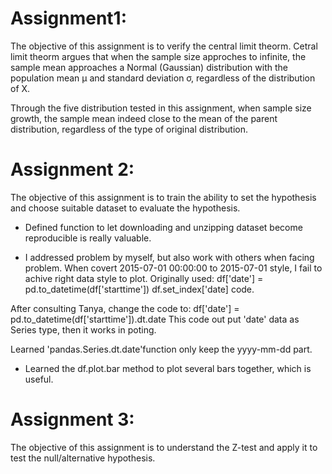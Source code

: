 # Assignment1:
The objective of this assignment is to verify the central limit theorm. Cetral limit theorm argues that when the sample size approches to infinite, the sample mean approaches a Normal (Gaussian) distribution with the population mean μ and standard deviation σ, regardless of the distribution of X. 

Through the five distribution tested in this assignment, when sample size growth, the sample mean indeed close to the mean of the parent distribution, regardless of the type of original distribution.

# Assignment 2:
The objective of this assignment is to train the ability to set the hypothesis and choose suitable dataset to evaluate the hypothesis.

* Defined function to let downloading and unzipping dataset become reproducible is really valuable.

* I addressed problem by myself, but also work with others when facing problem.
When covert 2015-07-01 00:00:00 to 2015-07-01 style, I fail to achive right data style to plot. 
Originally used: 
df['date'] = pd.to_datetime(df['starttime'])
df.set_index['date] code.

After consulting Tanya, change the code to:
df['date'] = pd.to_datetime(df['starttime']).dt.date
This code out put 'date' data as Series type, then it works in poting. 

Learned 'pandas.Series.dt.date'function only keep the yyyy-mm-dd part.

* Learned the df.plot.bar method to plot several bars together, which is useful.

# Assignment 3:
The objective of this assignment is to understand the Z-test and apply it to test the null/alternative hypothesis. 
